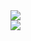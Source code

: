 <a href="https://github.com/legitnull">
  <img src="https://komarev.com/ghpvc/?username=legitnull&color=green" />
</a></br>
<a href="https://github.com/legitnull">
  <img align="center" src="https://github-readme-stats.vercel.app/api?username=legitnull&show_icons=true&theme=merko" />
</a>
